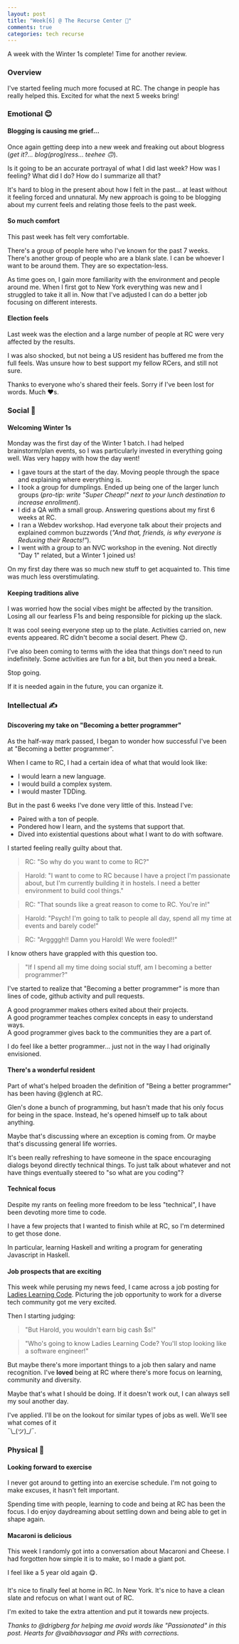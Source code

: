 ```yaml
---
layout: post
title: "Week[6] @ The Recurse Center 🏁"
comments: true
categories: tech recurse
---
```


A week with the Winter 1s complete! Time for another review.

### Overview

I've started feeling much more focused at RC. The change in people has really helped this. Excited for what the next 5 weeks bring!

### Emotional 😊

#### **Blogging is causing me grief...**

Once again getting deep into a new week and freaking out about blogress (*get it?... blog(prog)ress... teehee 🙃*).

Is it going to be an accurate portrayal of what I did last week? How was I feeling? What did I do? How do I summarize all that?

It's hard to blog in the present about how I felt in the past... at least without it feeling forced and unnatural. My new approach is going to be blogging about my current feels and relating those feels to the past week.

#### **So much comfort**

This past week has felt very comfortable.

There's a group of people here who I've known for the past 7 weeks.
There's another group of people who are a blank slate. I can be whoever I want to be around them. They are so expectation-less.

As time goes on, I gain more familiarity with the environment and people around me. When I first got to New York everything was new and I struggled to take it all in. Now that I've adjusted I can do a better job focusing on different interests.

#### **Election feels**

Last week was the election and a large number of people at RC were very affected by the results.

I was also shocked, but not being a US resident has buffered me from the full feels. Was unsure how to best support my fellow RCers, and still not sure.

Thanks to everyone who's shared their feels. Sorry if I've been lost for words. Much ❤️s.

### Social 🎉

#### **Welcoming Winter 1s**

Monday was the first day of the Winter 1 batch. I had helped brainstorm/plan events, so I was particularly invested in everything going well. Was very happy with how the day went!

- I gave tours at the start of the day. Moving people through the space and explaining where everything is.
- I took a group for dumplings. Ended up being one of the larger lunch groups (*pro-tip: write "Super Cheap!" next to your lunch destination to increase enrollment*).
- I did a QA with a small group. Answering questions about my first 6 weeks at RC.
- I ran a Webdev workshop. Had everyone talk about their projects and explained common buzzwords (*"And that, friends, is why everyone is Reduxing their Reacts!"*).
- I went with a group to an NVC workshop in the evening. Not directly "Day 1" related, but a Winter 1 joined us!

On my first day there was so much new stuff to get acquainted to. This time was much less overstimulating.

#### **Keeping traditions alive**

I was worried how the social vibes might be affected by the transition. Losing all our fearless F1s and being responsible for picking up the slack.

It was cool seeing everyone step up to the plate. Activities carried on, new events appeared. RC didn't become a social desert. Phew 😌.

I've also been coming to terms with the idea that things don't need to run indefinitely. Some activities are fun for a bit, but then you need a break.

Stop going.

If it is needed again in the future, you can organize it.

### Intellectual ✍️

#### **Discovering my take on "Becoming a better programmer"**

As the half-way mark passed, I began to wonder how successful I've been at "Becoming a better programmer".

When I came to RC, I had a certain idea of what that would look like:
- I would learn a new language.
- I would build a complex system.
- I would master TDDing.

But in the past 6 weeks I've done very little of this. Instead I've:
- Paired with a ton of people.
- Pondered how I learn, and the systems that support that.
- Dived into existential questions about what I want to do with software.

I started feeling really guilty about that.

> RC: "So why do you want to come to RC?"

> Harold: "I want to come to RC because I have a project I'm passionate about, but I'm currently building it in hostels. I need a better environment to build cool things."

> RC: "That sounds like a great reason to come to RC. You're in!"

> Harold: "Psych! I'm going to talk to people all day, spend all my time at events and barely code!"

> RC: "Arggggh!! Damn you Harold! We were fooled!!"

I know others have grappled with this question too.

> "If I spend all my time doing social stuff, am I becoming a better programmer?"

I've started to realize that "Becoming a better programmer" is more than lines of code, github activity and pull requests.

A good programmer makes others exited about their projects.  
A good programmer teaches complex concepts in easy to understand ways.  
A good programmer gives back to the communities they are a part of.  

I do feel like a better programmer... just not in the way I had originally envisioned.

#### **There's a wonderful resident**

Part of what's helped broaden the definition of "Being a better programmer" has been having @glench at RC.

Glen's done a bunch of programming, but hasn't made that his only focus for being in the space. Instead, he's opened himself up to talk about anything.

Maybe that's discussing where an exception is coming from. Or maybe that's discussing general life worries.

It's been really refreshing to have someone in the space encouraging dialogs beyond directly technical things. To just talk about whatever and not have things eventually steered to "so what are you coding"?

#### **Technical focus**

Despite my rants on feeling more freedom to be less "technical", I have been devoting more time to code.

I have a few projects that I wanted to finish while at RC, so I'm determined to get those done.

In particular, learning Haskell and writing a program for generating Javascript in Haskell.

#### **Job prospects that are exciting**

This week while perusing my news feed, I came across a job posting for [Ladies Learning Code](http://ladieslearningcode.com/). Picturing the job opportunity to work for a diverse tech community got me very excited.

Then I starting judging:

> "But Harold, you wouldn't earn big cash $s!"

> "Who's going to know Ladies Learning Code? You'll stop looking like a software engineer!"

But maybe there's more important things to a job then salary and name recognition. I've **loved** being at RC where there's more focus on learning, community and diversity.

Maybe that's what I should be doing. If it doesn't work out, I can always sell my soul another day.

I've applied. I'll be on the lookout for similar types of jobs as well. We'll see what comes of it  
¯\\\_(ツ)\_/¯.

### Physical 🚶

#### **Looking forward to exercise**

I never got around to getting into an exercise schedule. I'm not going to make excuses, it hasn't felt important.

Spending time with people, learning to code and being at RC has been the focus. I do enjoy daydreaming about settling down and being able to get in shape again.

#### **Macaroni is delicious**

This week I randomly got into a conversation about Macaroni and Cheese. I had forgotten how simple it is to make, so I made a giant pot.

I feel like a 5 year old again 😋.

### </End>

It's nice to finally feel at home in RC. In New York.
It's nice to have a clean slate and refocus on what I want out of RC.

I'm exited to take the extra attention and put it towards new projects.

*Thanks to @drigberg for helping me avoid words like "Passionated" in this post. Hearts for @vaibhavsagar and PRs with corrections.*
